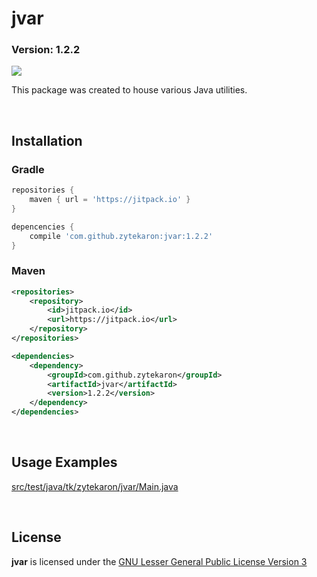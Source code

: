 # jvar
### Version: 1.2.2
[![](https://jitpack.io/v/tk.zytekaron/jvar.svg)](https://jitpack.io/#tk.zytekaron/jvar)

This package was created to house various Java utilities.

<br/>

## Installation

### Gradle
```groovy
repositories {
    maven { url = 'https://jitpack.io' }
}
```
```groovy
depencencies {
    compile 'com.github.zytekaron:jvar:1.2.2'
}
```

### Maven
```xml
<repositories>
    <repository>
        <id>jitpack.io</id>
        <url>https://jitpack.io</url>
    </repository>
</repositories>
```

```xml
<dependencies>
    <dependency>
        <groupId>com.github.zytekaron</groupId>
        <artifactId>jvar</artifactId>
        <version>1.2.2</version>
    </dependency>
</dependencies>
```

<br/>

## Usage Examples
[src/test/java/tk/zytekaron/jvar/Main.java](src/test/java/tk/zytekaron/jvar/Main.java)

<br/>

## License
<b>jvar</b> is licensed under the [GNU Lesser General Public License Version 3](https://github.com/Zytekaron/jvar/blob/master/LICENSE)
